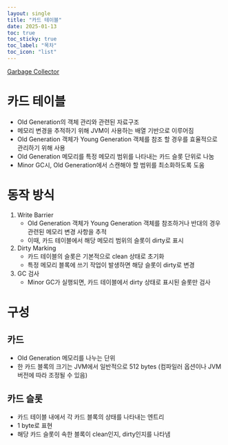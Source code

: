 ```yaml
---
layout: single
title: "카드 테이블"
date: 2025-01-13
toc: true
toc_sticky: true
toc_label: "목차"
toc_icon: "list"
---
```

[Garbage Collector](Develop/CS/Garbage%20Collector/Garbage%20Collector.md)
# 카드 테이블
- Old Generation의 객체 관리와 관련된 자료구조
- 메모리 변경을 추적하기 위해 JVM이 사용하는 배열 기반으로 이루어짐
- Old Generation 객체가 Young Generation 객체를 참조 할 경우를 효율적으로 관리하기 위해 사용
- Old Generation 메모리를 특정 메모리 범위를 나타내는 카드 슬롯 단위로 나눔
- Minor GC시, Old Generation에서 스캔해야 할 범위를 최소화하도록 도움
# 동작 방식
1. Write Barrier
	- Old Generation 객체가 Young Generation 객체를 참조하거나 반대의 경우 관련된 메모리 변경 사항을 추적
	- 이때, 카드 테이블에서 해당 메모리 범위의 슬롯이 dirty로 표시
2. Dirty Marking
	- 카드 테이블의 슬롯은 기본적으로 clean 상태로 초기화
	- 특정 메모리 블록에 쓰기 작업이 발생하면 해당 슬롯이 dirty로 변경
3. GC 검사
	- Minor GC가 실행되면, 카드 테이블에서 dirty 상태로 표시된 슬롯만 검사
# 구성
## 카드
- Old Generation 메모리를 나누는 단위
- 한 카드 블록의 크기는 JVM에서 일반적으로 512 bytes (컴파일러 옵션이나 JVM 버전에 따라 조정될 수 있음)
## 카드 슬롯
- 카드 테이블 내에서 각 카드 블록의 상태를 나타내는 엔트리
- 1 byte로 표현
- 해당 카드 슬롯이 속한 블록이 clean인지, dirty인지를 나타냄